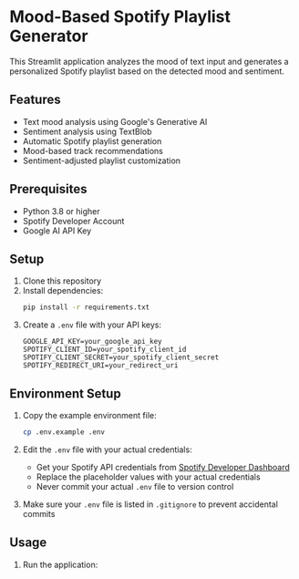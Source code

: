 # Mood-Based Spotify Playlist Generator

This Streamlit application analyzes the mood of text input and generates a personalized Spotify playlist based on the detected mood and sentiment.

## Features

- Text mood analysis using Google's Generative AI
- Sentiment analysis using TextBlob
- Automatic Spotify playlist generation
- Mood-based track recommendations
- Sentiment-adjusted playlist customization

## Prerequisites

- Python 3.8 or higher
- Spotify Developer Account
- Google AI API Key

## Setup

1. Clone this repository
2. Install dependencies:
   ```bash
   pip install -r requirements.txt
   ```
3. Create a `.env` file with your API keys:
   ```
   GOOGLE_API_KEY=your_google_api_key
   SPOTIFY_CLIENT_ID=your_spotify_client_id
   SPOTIFY_CLIENT_SECRET=your_spotify_client_secret
   SPOTIFY_REDIRECT_URI=your_redirect_uri
   ```

## Environment Setup

1. Copy the example environment file:
   ```bash
   cp .env.example .env
   ```

2. Edit the `.env` file with your actual credentials:
   - Get your Spotify API credentials from [Spotify Developer Dashboard](https://developer.spotify.com/dashboard)
   - Replace the placeholder values with your actual credentials
   - Never commit your actual `.env` file to version control

3. Make sure your `.env` file is listed in `.gitignore` to prevent accidental commits

## Usage

1. Run the application:
